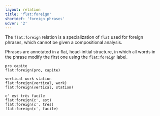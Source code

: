 ```yaml
---
layout: relation
title: 'flat:foreign'
shortdef: 'foreign phrases'
udver: '2'
---
```


The `flat:foreign` relation is a specialization of `flat` used for foreign phrases, which cannot be given a compositional analysis.

Phrases are annotated in a flat, head-initial structure, in which all words in the phrase modify the first one using the <code>flat:foreign</code> label.

~~~ sdparse
pro capite
flat:foreign(pro, capite)
~~~

~~~ sdparse
vertical work station
flat:foreign(vertical, work)
flat:foreign(vertical, station)
~~~

~~~ sdparse
c' est très facile
flat:foreign(c', est)
flat:foreign(c', très)
flat:foreign(c', facile)
~~~
<!-- Interlanguage links updated Út zář 29 20:23:32 CEST 2020 -->
